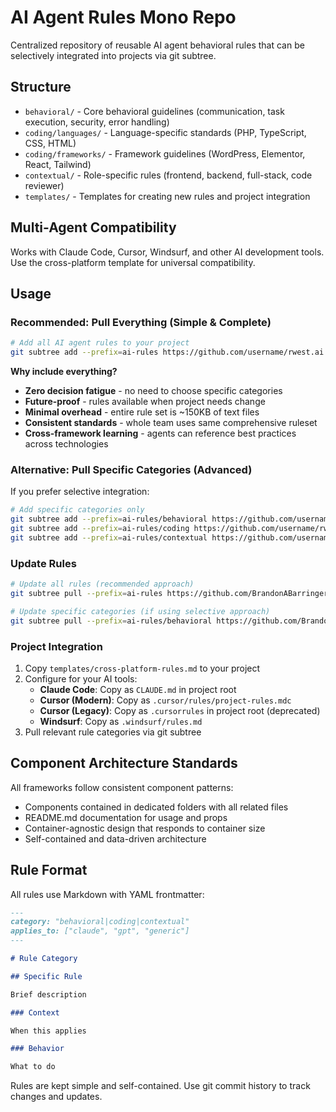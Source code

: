 # AI Agent Rules Mono Repo

Centralized repository of reusable AI agent behavioral rules that can be selectively integrated into projects via git subtree.

## Structure

- `behavioral/` - Core behavioral guidelines (communication, task execution, security, error handling)
- `coding/languages/` - Language-specific standards (PHP, TypeScript, CSS, HTML)
- `coding/frameworks/` - Framework guidelines (WordPress, Elementor, React, Tailwind)
- `contextual/` - Role-specific rules (frontend, backend, full-stack, code reviewer)
- `templates/` - Templates for creating new rules and project integration

## Multi-Agent Compatibility

Works with Claude Code, Cursor, Windsurf, and other AI development tools. Use the cross-platform template for universal compatibility.

## Usage

### Recommended: Pull Everything (Simple & Complete)

```bash
# Add all AI agent rules to your project
git subtree add --prefix=ai-rules https://github.com/username/rwest.ai.rules.git main --squash
```

**Why include everything?**

- **Zero decision fatigue** - no need to choose specific categories
- **Future-proof** - rules available when project needs change
- **Minimal overhead** - entire rule set is ~150KB of text files
- **Consistent standards** - whole team uses same comprehensive ruleset
- **Cross-framework learning** - agents can reference best practices across technologies

### Alternative: Pull Specific Categories (Advanced)

If you prefer selective integration:

```bash
# Add specific categories only
git subtree add --prefix=ai-rules/behavioral https://github.com/username/rwest.ai.rules.git behavioral --squash
git subtree add --prefix=ai-rules/coding https://github.com/username/rwest.ai.rules.git coding --squash
git subtree add --prefix=ai-rules/contextual https://github.com/username/rwest.ai.rules.git contextual --squash
```

### Update Rules

```bash
# Update all rules (recommended approach)
git subtree pull --prefix=ai-rules https://github.com/BrandonABarringer/bb.ai.rules main --squash

# Update specific categories (if using selective approach)
git subtree pull --prefix=ai-rules/behavioral https://github.com/BrandonABarringer/bb.ai.rules behavioral --squash
```

### Project Integration

1. Copy `templates/cross-platform-rules.md` to your project
2. Configure for your AI tools:
   - **Claude Code**: Copy as `CLAUDE.md` in project root
   - **Cursor (Modern)**: Copy as `.cursor/rules/project-rules.mdc`
   - **Cursor (Legacy)**: Copy as `.cursorrules` in project root (deprecated)
   - **Windsurf**: Copy as `.windsurf/rules.md`
3. Pull relevant rule categories via git subtree

## Component Architecture Standards

All frameworks follow consistent component patterns:

- Components contained in dedicated folders with all related files
- README.md documentation for usage and props
- Container-agnostic design that responds to container size
- Self-contained and data-driven architecture

## Rule Format

All rules use Markdown with YAML frontmatter:

```markdown
---
category: "behavioral|coding|contextual"
applies_to: ["claude", "gpt", "generic"]
---

# Rule Category

## Specific Rule

Brief description

### Context

When this applies

### Behavior

What to do
```

Rules are kept simple and self-contained. Use git commit history to track changes and updates.
